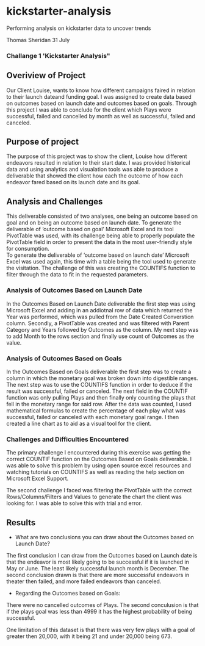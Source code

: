 # kickstarter-analysis
Performing analysis on kickstarter data to uncover trends 

Thomas Sheridan
31 July

### Challange 1 'Kickstarter Analysis"

## Overiview of Project

Our Client Louise, wants to know how different campaigns faired in relation to their launch dateand funding goal. I was assigned to create data based on outcomes based on launch date and outcomes based on goals. Through this project I was able to conclude for the client which Plays were successful, failed and cancelled by month as well as successful, failed and canceled. 

## Purpose of project

The purpose of this project was to show the client, Louise how different endeavors resulted in relation to their start date. I was provided historical data and using analytics and visualation tools was able to produce a deliverable that showed the client how each the outcome of how each endeavor fared based on its launch date and its goal. 

## Analysis and Challenges

This deliverable consisted of two analyses, one being an outcome based on goal and on being an outcome based on launch date. 
To generate the deliverable of ‘outcome based on goal’ Microsoft Excel and its tool PivotTable was used, with its challenge being able to properly populate the PivotTable field in order to present the data in the most user-friendly style for consumption.  
To generate the deliverable of ‘outcome based on launch date’ Microsoft Excel was used again, this time with a table being the tool used to generate the visitation. The challenge of this was creating the COUNTIFS function to filter through the data to fit in the requested parameters.  

### Analysis of Outcomes Based on Launch Date

In the Outcomes Based on Launch Date deliverable the first step was using Microsoft Excel and adding in an addiotnal row of data which returned the Year was performed, which was pulled from the Date Created Converstion column. Secondly, a PivotTable was created and was filtered with Parent Category and Years followed by Outcomes as the column. My next step was to add Month to the rows section and finally use count of Outcomes as the value.  

### Analysis of Outcomes Based on Goals

In the Outcomes Based on Goals deliverable the first step was to create a column in which the monetary goal was broken down into digestible ranges. The next step was to use the COUNTIFS function in order to deduce if the result was successful, failed or canceled. The next field in the COUNTIF function was only pulling Plays and then finally only counting the plays that fell in the monetary range for said row. After the data was counted, I used mathematical formulas to create the percentage of each play what was successful, failed or canceled with each monetary goal range. I then created a line chart as to aid as a visual tool for the client. 

### Challenges and Difficulties Encountered

The primary challenge I encountered during this exercise was getting the correct COUNTIF function on the Outcomes Based on Goals deliverable. I was able to solve this problem by using open source excel resources and watching tutorials on COUNTIFS as well as reading the help section on Microsoft Excel Support. 

The second challenge I faced was filtering the PivotTable with the correct Rows/Columns/Filters and Values to generate the chart the client was looking for. I was able to solve this with trial and error. 

## Results

- What are two conclusions you can draw about the Outcomes based on Launch Date?

The first conclusion I can draw from the Outcomes based on Launch date is that the endeavor is most likely going to be successful if it is launched in May or June. The least likely successful launch month is December. 
The second conclusion drawn is that there are more successful endeavors in theater then failed, and more failed endeavors than canceled. 


- Regarding the Outcomes based on Goals:

There were  no cancelled outcomes of Plays. 
The second conculusion is that if the plays goal was less than 4999 it has the highest probability of being successful. 

One limitation of this dataset is that there was very few plays with a goal of greater then 20,000, with it being 21 and under 20,000 being 673. 
